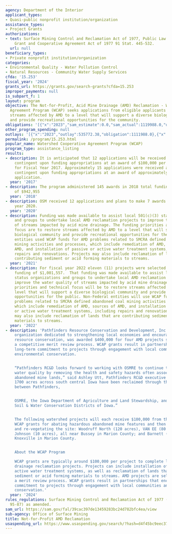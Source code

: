 ```yaml
---
agency: Department of the Interior
applicant_types:
- Quasi-public nonprofit institution/organization
assistance_types:
- Project Grants
authorizations:
- text: Surface Mining Control and Reclamation Act of 1977, Public Law 95-87, as amended;  Federal
    Grant and Cooperative Agreement Act of 1977 91 Stat. 445-532.
  url: null
beneficiary_types:
- Private nonprofit institution/organization
categories:
- Environmental Quality - Water Pollution Control
- Natural Resources - Community Water Supply Services
cfda: '15.253'
fiscal_year: '2024'
grants_url: https://grants.gov/search-grants?cfda=15.253
improper_payments: null
is_subpart_f: 1
layout: program
objective: The Not-for-Profit, Acid Mine Drainage (AMD) Reclamation - Watershed Cooperative
  Agreement Program (WCAP) seeks applications from eligible applicants to restore
  streams affected by AMD to a level that will support a diverse biological community
  and provide recreational opportunities for the community.
obligations: '[{"x":"2023","sam_estimate":0.0,"sam_actual":1119988.0,"usa_spending_actual":1119988.0},{"x":"2024","sam_estimate":0.0,"sam_actual":300000.0,"usa_spending_actual":82793.18},{"x":"2025","sam_estimate":0.0,"sam_actual":1200000.0,"usa_spending_actual":-8000.0}]'
other_program_spending: null
outlays: '[{"x":"2023","outlay":535772.38,"obligation":1111988.0},{"x":"2024","outlay":377776.3,"obligation":400000.0},{"x":"2025","outlay":0.0,"obligation":0.0}]'
permalink: /program/15.253.html
popular_name: Watershed Cooperative Agreement Program (WCAP)
program_type: assistance_listing
results:
- description: It is anticipated that 12 applications will be received and approved,
    contingent upon funding appropriations at an award of $100,000 per application
    for Fiscal Year 2017. Approximately 15 applications were received and approved,
    contingent upon funding appropriations at an award of approximately $100,000 per
    application.
  year: '2017'
- description: The program administered 145 awards in 2018 total funding in the amount
    of $942,955
  year: '2018'
- description: OSM received 12 applications and plans to make 7 awards  in fiscal
    year 2020.
  year: '2020'
- description: Funding was made available to assist local 501(c)(3) status organizations
    and groups to undertake local AMD reclamation projects to improve the water quality
    of streams impacted by acid mine drainage. The funding priorities and technical
    focus are to restore streams affected by AMD to a level that will support a diverse
    biological community and provide recreational opportunities for the public. Non-Federal
    entities used WCAP funds for AMD problems related to SMCRA defined abandoned coal
    mining activities and processes, which include remediation of AMD, sources of
    AMD, and installation of passive or active water treatment systems, including
    repairs and renovations. Projects may also include reclamation of lands that are
    contributing sediment or acid forming materials to streams.
  year: '2021'
- description: For fiscal year 2022 eleven (11) projects were selected with total
    funding of $1,001,557.  That funding was made available to assist local 501(c)(3)
    status organizations and groups to undertake local AMD reclamation projects to
    improve the water quality of streams impacted by acid mine drainage. The funding
    priorities and technical focus will be to restore streams affected by AMD to a
    level that will support a diverse biological community and provide recreational
    opportunities for the public. Non-Federal entities will use WCAP funds for AMD
    problems related to SMCRA defined abandoned coal mining activities and processes,
    which include remediation of AMD, sources of AMD, and installation of passive
    or active water treatment systems, including repairs and renovations. Projects
    may also include reclamation of lands that are contributing sediment or acid forming
    materials to streams.
  year: '2022'
- description: 'Pathfinders Resource Conservation and Development, Inc., a nonprofit
    organization dedicated to strengthening local economies and encouraging natural
    resource conservation, was awarded $400,000 for four AMD projects selected through
    a competitive merit review process. WCAP grants result in partnerships that encourage
    long-term commitment to projects through engagement with local communities and
    environmental conservation.


    “Pathfinders RC&D looks forward to working with OSMRE to continue to improve Iowa’s
    water quality by removing the health and safety hazards often associated with
    abandoned mine lands,” said Ashley Utt, Pathfinders RC&D executive director. “Approximately
    1700 acres across south central Iowa have been reclaimed through the partnership
    between Pathfinders,


    OSMRE, the Iowa Department of Agriculture and Land Stewardship, and the County
    Soil & Water Conservation Districts of Iowa.”


    The following watershed projects will each receive $100,000 from this round of
    WCAP grants for abating hazardous abandoned mine features and then clearing, re-grading,
    and re-vegetating the site: Woodruff North (120 acres), VAN EE (80 acres), and
    Johnson (10 acres), all near Bussey in Marion County; and Barnett (16 acres) near
    Knoxville in Marion County.


    About the WCAP Program

    WCAP grants are typically around $100,000 per project to complete local acid mine
    drainage reclamation projects. Projects can include installation of passive or
    active water treatment systems, as well as reclamation of lands that contribute
    sediment or acid forming materials to streams. AMD projects are selected through
    a merit review process. WCAP grants result in partnerships that encourage long-term
    commitment to projects through engagement with local communities and environmental
    conservation.'
  year: '2024'
rules_regulations: Surface Mining Control and Reclamation Act of 1977 (Public Law
  95-87) as amended.
sam_url: https://sam.gov/fal/39cac397de13459283bc24d782bfc4ea/view
sub-agency: Office of Surface Mining
title: Not-for-Profit AMD Reclamation
usaspending_url: https://www.usaspending.gov/search/?hash=d4f45bc9eec377442035b20cdc9521b6
---
```

